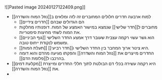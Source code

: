 ![[Pasted image 20240127122409.png]]
- למוח ארבעה חדרים חלולים המחוברים זה לזה ומלאים ב[[נוזל המוח והשדרה]]
	- [[חדרים צידיים]] הם הגדולים שבהם
	- מחוברים ל[[חדר שלישי]] שנמצא במישור האמצע של המוח. דופנותיו מחלקות את המוח לשתי מחיצות סימטריות. 
	- [[גוף הביניים]] הוא גשר עשוי רקמה עצבית שעובר דרך אמצע החדר השלישי ומשמש לנקודת ייחוס טובה.
	- [[תעלת המוח]] היא צינור ארוך המחבר בין החדר השלישי ו[[חדר רביעי]].
	- החדרים מייצרים את [[נוזל המוח והשדרה]] והפקתו מגיעה מהדם והוא דומה בהרכבו ל[[פלזמת הדם]].
- [[מקלעת דמים]] היא רקמה עשירה בכלי דם הבולטת לתוך חללי החדרים ומייצרת את [[נוזל המוח והשדרה]].
- 